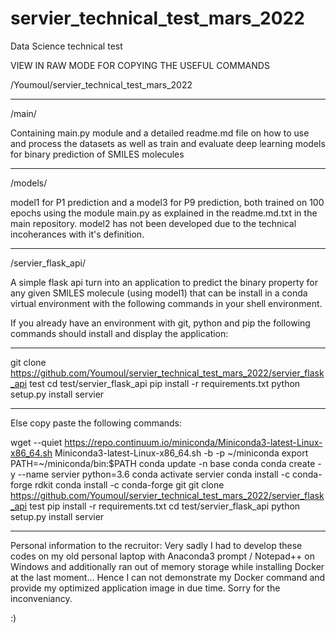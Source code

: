 # servier_technical_test_mars_2022
Data Science technical test

VIEW IN RAW MODE FOR COPYING THE USEFUL COMMANDS

/Youmoul/servier_technical_test_mars_2022
_____________________________________________

/main/

Containing main.py module and a detailed readme.md file on how to use and process the datasets as well as train and evaluate deep learning models for binary prediction of SMILES molecules
_____________________________________________

/models/

model1 for P1 prediction and a model3 for P9 prediction, both trained on 100 epochs using the module main.py as explained in the readme.md.txt in the main repository. model2 has not been developed due to the technical incoherances with it's definition. 
_____________________________________________

/servier_flask_api/

A simple flask api turn into an application to predict the binary property for any given SMILES molecule (using model1) that can be install in a conda virtual environment with the following commands in your shell environment.

If you already have an environment with git, python and pip the following commands should install and display the application:

*********
git clone https://github.com/Youmoul/servier_technical_test_mars_2022/servier_flask_api test
cd test/servier_flask_api
pip install -r requirements.txt
python setup.py install
servier
*********


Else copy paste the following commands:

wget --quiet https://repo.continuum.io/miniconda/Miniconda3-latest-Linux-x86_64.sh
Miniconda3-latest-Linux-x86_64.sh -b -p ~/miniconda 
export PATH=~/miniconda/bin:$PATH
conda update -n base conda
conda create -y --name servier python=3.6
conda activate servier
conda install -c conda-forge rdkit
conda install -c conda-forge git
git clone https://github.com/Youmoul/servier_technical_test_mars_2022/servier_flask_api test
pip install -r requirements.txt
cd test/servier_flask_api
python setup.py install
servier


__________________________________________

Personal information to the recruitor: 
Very sadly I had to develop these codes on my old personal laptop with Anaconda3 prompt / Notepad++ on Windows and additionally ran out of memory storage while installing Docker at the last moment... Hence I can not demonstrate my Docker command and provide my optimized application image in due time. Sorry for the inconveniancy.

:)

